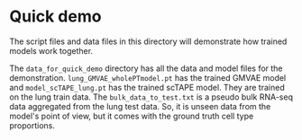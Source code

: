 # Quick demo
The script files and data files in this directory will demonstrate how trained models work together. 

The `data_for_quick_demo` directory has all the data and model files for the demonstration. `lung_GMVAE_wholePTmodel.pt` has the trained GMVAE model and `model_scTAPE_lung.pt` has the trained scTAPE model. They are trained on the lung train data. The `bulk_data_to_test.txt` is a pseudo bulk RNA-seq data aggregated from the lung test data. So, it is unseen data from the model's point of view, but it comes with the ground truth cell type proportions.  
